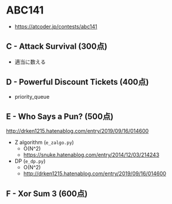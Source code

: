 # ABC141
* https://atcoder.jp/contests/abc141


## C - Attack Survival (300点)
* 適当に数える


## D - Powerful Discount Tickets (400点)
* priority_queue


## E - Who Says a Pun? (500点)
http://drken1215.hatenablog.com/entry/2019/09/16/014600

* Z algorithm (`e_zalgo.py`)
  - O(N^2)
  - https://snuke.hatenablog.com/entry/2014/12/03/214243
* DP (`e_dp.py`)
  - O(N^2)
  - http://drken1215.hatenablog.com/entry/2019/09/16/014600


## F - Xor Sum 3 (600点)

